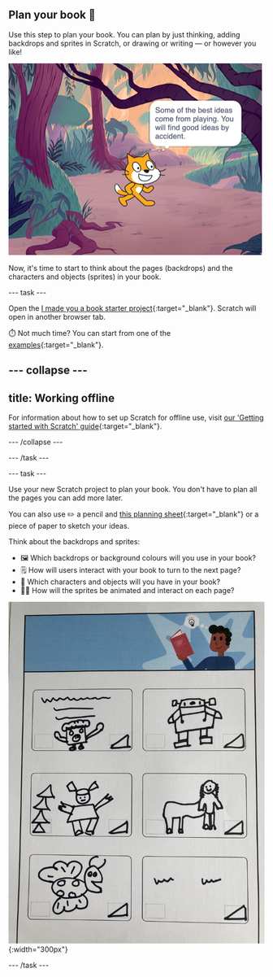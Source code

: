## Plan your book 📔

Use this step to plan your book. You can plan by just thinking, adding backdrops and sprites in Scratch, or drawing or writing — or however you like! 

![The Stage showing a sprite thinking, "Some of the best ideas come from playing. You will find good ideas by accident."](images/best-ideas.png)

Now, it's time to start to think about the pages (backdrops) and the characters and objects (sprites) in your book.

--- task ---

Open the [I made you a book starter project](https://scratch.mit.edu/projects/582223042/editor){:target="_blank"}. Scratch will open in another browser tab.

⏱️ Not much time? You can start from one of the [examples](https://scratch.mit.edu/studios/29082370){:target="_blank"}. 

--- collapse ---
---
title: Working offline
---

For information about how to set up Scratch for offline use, visit [our 'Getting started with Scratch' guide](https://projects.raspberrypi.org/en/projects/getting-started-scratch){:target="_blank"}.

--- /collapse ---

--- /task ---

--- task ---

Use your new Scratch project to plan your book. You don't have to plan all the pages you can add more later. 

You can also use ✏️ a pencil and [this planning sheet](resources/i-made-a-book-worksheet.pdf){:target="_blank"} or a piece of paper to sketch your ideas.

Think about the backdrops and sprites:
- 🖼️ Which backdrops or background colours will you use in your book? 
- 🗒️ How will users interact with your book to turn to the next page?
- 🦁 Which characters and objects will you have in your book? 
- 🏃‍♀️ How will the sprites be animated and interact on each page?

![An example of the downloadable planning sheet filled in by a child. Hand draw designs fill the six rectangles on the page.](images/design-example.jpg){:width="300px"}

--- /task ---
